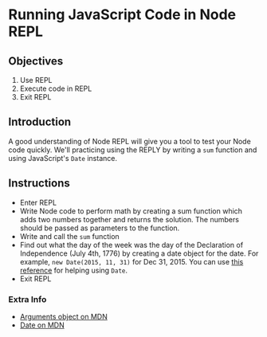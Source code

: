 # Running JavaScript Code in Node REPL

## Objectives

1. Use REPL
1. Execute code in REPL
1. Exit REPL

## Introduction

A good understanding of Node REPL will give you a tool to test your Node code quickly. We'll practicing using the REPLY by writing a `sum` function and using JavaScript's `Date` instance.

## Instructions

* Enter REPL
* Write Node code to perform math by creating a sum function which adds two numbers together and returns the solution. The numbers should be passed as parameters to the function. 
* Write and call the `sum` function
* Find out what the day of the week was the day of the Declaration of Independence (July 4th, 1776) by creating a date object for the date. For example, `new Date(2015, 11, 31)` for Dec 31, 2015. You can use [this reference](https://developer.mozilla.org/en-US/docs/Web/JavaScript/Reference/Global_Objects/Date) for helping using `Date`.
* Exit REPL

### Extra Info


* [Arguments object on MDN](https://developer.mozilla.org/en-US/docs/Web/JavaScript/Reference/Functions/arguments)
* [Date on MDN](https://developer.mozilla.org/en-US/docs/Web/JavaScript/Reference/Global_Objects/Date)